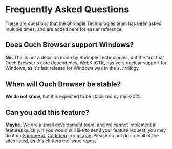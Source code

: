 # Frequently Asked Questions

These are questions that the Shrimple Technologies team has been asked multiple times, and are added here for easier reference.

## Does Ouch Browser support Windows?

**No.** This is not a decision made by Shrimple Technologies, but the fact that Ouch Browser's core dependency, WebKitGTK, has very unclear support for Windows, as it's last release for Windows was in the `2.7` trilogy.

## When will Ouch Browser be stable?

**We do not know,** but it is expected to be stabilized by mid-2025.

## Can you add this feature?

**Maybe.** We are a small development team, and we cannot implement all features quickly. If you would still like to send your feature request, you may do it on [SourceHut](https://todo.sr.ht/~shrimple/ouch), [Codeberg](https://codeberg.org/shrimple/ouch/issues/new), or [git.gay](https://git.gay/shrimple/ouch/issues/new). Please do not do it on all of the sites listed, as this clutters the issue repos.

